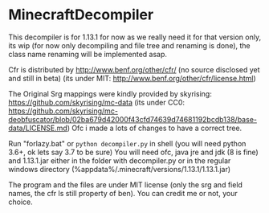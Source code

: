 # MinecraftDecompiler

This decompiler is for 1.13.1 for now as we really need it for that version only, its wip (for now only decompiling and file tree and renaming is done), the class name renaming will be implemented asap.


Cfr is distributed by http://www.benf.org/other/cfr/ (no source disclosed yet and still in beta) (its under MIT: http://www.benf.org/other/cfr/license.html)


The Original Srg mappings were kindly provided by skyrising: https://github.com/skyrising/mc-data (its under CC0: https://github.com/skyrising/mc-deobfuscator/blob/02ba679d42000f43cfd74639d74681192bcdb138/base-data/LICENSE.md) 
Ofc i made a lots of changes to have a correct tree.

Run "forlazy.bat" or `python decompiler.py` in shell (you will need python 3.6+, ok lets say 3.7 to be sure)
You will need ofc, java jre and jdk (8 is fine) and 1.13.1.jar either in the folder with decompiler.py or in the regular windows directory (%appdata%/.minecraft/versions/1.13.1/1.13.1.jar)


The program and the files are under MIT license (only the srg and field names, the cfr ls still property of ben). You can credit me or not, your choice.
